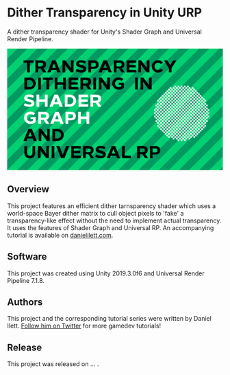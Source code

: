 # Dither Transparency in Unity URP

A dither transparency shader for Unity's Shader Graph and Universal Render Pipeline.

![Dither Banner](banner.jpg)

## Overview

This project features an efficient dither tarnsparency shader which uses a world-space Bayer dither matrix to cull object pixels to 'fake' a transparency-like effect without the need to implement actual transparency. It uses the features of Shader Graph and Universal RP. An accompanying tutorial is available on [danielilett.com](https://danielilett.com).

## Software

This project was created using Unity 2019.3.0f6 and Universal Render Pipeline 7.1.8.

## Authors

This project and the corresponding tutorial series were written by Daniel Ilett. [Follow him on Twitter](https://twitter.com/daniel_ilett) for more gamedev tutorials!

## Release

This project was released on ... . 

